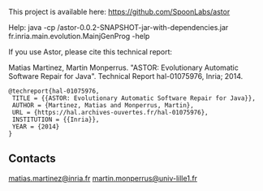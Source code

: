 This project is available here: https://github.com/SpoonLabs/astor

Help:
java -cp <location>/astor-0.0.2-SNAPSHOT-jar-with-dependencies.jar fr.inria.main.evolution.MainjGenProg -help

If you use Astor, please cite this technical report:

Matias Martinez, Martin Monperrus. "ASTOR: Evolutionary Automatic Software Repair for Java". Technical Report hal-01075976, Inria; 2014. 

    @techreport{hal-01075976,
     TITLE = {{ASTOR: Evolutionary Automatic Software Repair for Java}},
     AUTHOR = {Martinez, Matias and Monperrus, Martin},
     URL = {https://hal.archives-ouvertes.fr/hal-01075976},
     INSTITUTION = {{Inria}},
     YEAR = {2014}
    }

Contacts
--------
matias.martinez@inria.fr
martin.monperrus@univ-lille1.fr
